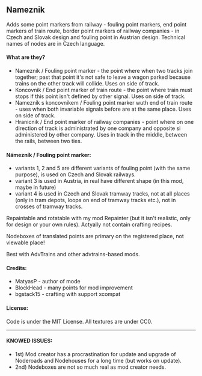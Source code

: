 ## Nameznik
Adds some point markers from railway - fouling point markers, end point markers of train route, border point markers of railway companies - in Czech and Slovak design and fouling point in Austrian design. Technical names of nodes are in Czech language.

#### What are they?
* Nameznik / Fouling point marker - the point where when two tracks join together; past that point it's not safe to leave a wagon parked because trains on the other track will collide. Uses on side of track.
* Koncovnik / End point marker of train route - the point where train must stops if this point isn't defined by other signal. Uses on side of track.
* Nameznik s koncovnikem / Fouling point marker wuth end of train route - uses when both invariable signals before are at the same place. Uses on side of track.
* Hranicnik / End point marker of railway companies - point where on one direction of track is administrated by one company and opposite si administered by other company. Uses in track in the middle, between the rails, between two ties.

#### Námezník / Fouling point marker:
* variants 1, 2 and 5 are different variants of fouling point (with the same purpose), is used on Czech and Slovak railways.
* variant 3 is used in Austria, in real have different shape (in this mod, maybe in future)
* variant 4 is used in Czech and Slovak tramway tracks, not at all places (only in tram depots, loops on end of tramway tracks etc.), not in crosses of tramway tracks.

Repaintable and rotatable with my mod Repainter (but it isn't realistic, only for design or your own rules).
Actyally not contain crafting recipes.

Nodeboxes of translated points are primary on the registered place, not viewable place!

Best with AdvTrains and other advtrains-based mods.

#### Credits:
* MatyasP - author of mode
* BlockHead - many points for mod improvement
* bgstack15 - crafting with support xcompat

#### License:
Code is under the MIT License. All textures are under CC0.

-------------
#### KNOWED ISSUES:
* 1st) Mod creator has a procrastination for update and upgrade of
Noderoads and Nodehouses for a long time (but works on update).
* 2nd) Nodeboxes are not so much real as mod creator needs.
